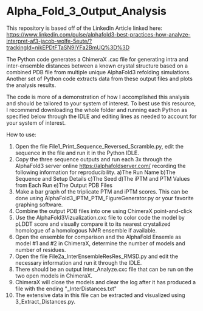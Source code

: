 # Alpha_Fold_3_Output_Analysis

This repository is based off of the LinkedIn Article linked here:
https://www.linkedin.com/pulse/alphafold3-best-practices-how-analyze-interpret-af3-jacob-wolfe-5eute/?trackingId=nikEPDtFTaSN9IYFa2BmUQ%3D%3D

The Python code generates a ChimeraX .cxc file for generating intra and inter-ensemble distances between a known crystal structure based on a combined PDB file from multiple unique AlphaFold3 refolding simulations. Another set of Python code extracts data from these output files and plots the analysis results.

The code is more of a demonstration of how I accomplished this analysis and should be tailored to your system of interest. To best use this resource, I recommend downloading the whole folder and running each Python as specified below through the IDLE and editing lines as needed to account for your system of interest.

How to use:
1) Open the file File1_Print_Sequence_Reversed_Scramble.py, edit the sequence in the file and run it in the Python IDLE.
2) Copy the three sequence outputs and run each 3x through the AlphaFold3 server online https://alphafoldserver.com/ recording the following information for reproducibility.
   a)The Run Name
   b)The Sequence and Setup Details
   c)The Seed 
   d)The iPTM and PTM Values from Each Run
   e)The Output PDB Files
3) Make a bar graph of the triplicate PTM and iPTM scores. This can be done using AlphaFold3_iPTM_PTM_FigureGenerator.py or your favorite graphing software.
4) Combine the output PDB files into one using ChimeraX point-and-click
5) Use the AlphaFold3Vizualization.cxc file to color code the model by pLDDT score and visually compare it to its nearest crystalized homologue of a homologous NMR ensemble if available.
6) Open the ensemble for comparison and the AlphaFold Ensemle as model #1 and #2 in ChimeraX, determine the number of models and number of residues.
7) Open the file File2a_InterEnsembleResRes_RMSD.py and edit the necessary information and run it through the IDLE.
8) There should be an output Inter_Analyze.cxc file that can be run on the two open models in ChimeraX.
9) ChimeraX will close the models and clear the log after it has produced a file with the ending "_InterDistances.txt"
10) The extensive data in this file can be extracted and visualized using 3_Extract_Distances.py.
